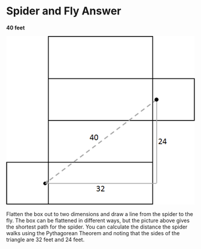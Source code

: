 # Spider and Fly Answer

**40 feet**

![Spider and Fly](pictures/spider_and_fly.png)  

Flatten the box out to two dimensions and draw a line from the spider to the 
fly. The box can be flattened in different ways, but the picture above gives 
the shortest path for the spider. You can calculate the distance the spider 
walks using the Pythagorean Theorem and noting that the sides of the triangle 
are 32 feet and 24 feet.
